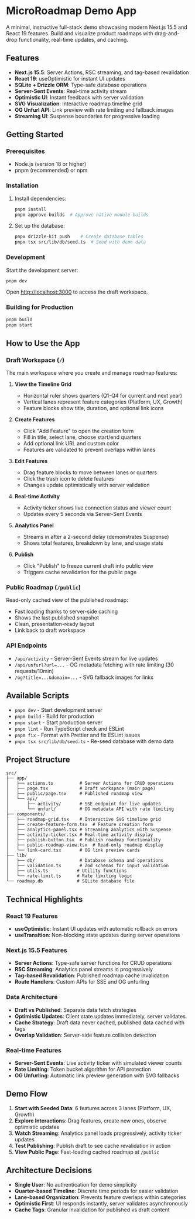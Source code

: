 # MicroRoadmap Demo App

A minimal, instructive full-stack demo showcasing modern Next.js 15.5 and React 19 features. Build
and visualize product roadmaps with drag-and-drop functionality, real-time updates, and caching.

## Features

- **Next.js 15.5**: Server Actions, RSC streaming, and tag-based revalidation
- **React 19**: useOptimistic for instant UI updates
- **SQLite + Drizzle ORM**: Type-safe database operations
- **Server-Sent Events**: Real-time activity stream
- **Optimistic UI**: Instant feedback with server validation
- **SVG Visualization**: Interactive roadmap timeline grid
- **OG Unfurl API**: Link preview with rate limiting and fallback images
- **Streaming UI**: Suspense boundaries for progressive loading

## Getting Started

### Prerequisites

- Node.js (version 18 or higher)
- pnpm (recommended) or npm

### Installation

1. Install dependencies:

   ```bash
   pnpm install
   pnpm approve-builds  # Approve native module builds
   ```

2. Set up the database:

   ```bash
   pnpx drizzle-kit push    # Create database tables
   pnpx tsx src/lib/db/seed.ts  # Seed with demo data
   ```

### Development

Start the development server:

```bash
pnpm dev
```

Open [http://localhost:3000](http://localhost:3000) to access the draft workspace.

### Building for Production

```bash
pnpm build
pnpm start
```

## How to Use the App

### Draft Workspace (`/`)

The main workspace where you create and manage roadmap features:

1. **View the Timeline Grid**
   - Horizontal ruler shows quarters (Q1-Q4 for current and next year)
   - Vertical lanes represent feature categories (Platform, UX, Growth)
   - Feature blocks show title, duration, and optional link icons

2. **Create Features**
   - Click "Add Feature" to open the creation form
   - Fill in title, select lane, choose start/end quarters
   - Add optional link URL and custom color
   - Features are validated to prevent overlaps within lanes

3. **Edit Features**
   - Drag feature blocks to move between lanes or quarters
   - Click the trash icon to delete features
   - Changes update optimistically with server validation

4. **Real-time Activity**
   - Activity ticker shows live connection status and viewer count
   - Updates every 5 seconds via Server-Sent Events

5. **Analytics Panel**
   - Streams in after a 2-second delay (demonstrates Suspense)
   - Shows total features, breakdown by lane, and usage stats

6. **Publish**
   - Click "Publish" to freeze current draft into public view
   - Triggers cache revalidation for the public page

### Public Roadmap (`/public`)

Read-only cached view of the published roadmap:

- Fast loading thanks to server-side caching
- Shows the last published snapshot
- Clean, presentation-ready layout
- Link back to draft workspace

### API Endpoints

- `/api/activity` - Server-Sent Events stream for live updates
- `/api/unfurl?url=...` - OG metadata fetching with rate limiting (30 requests/10min)
- `/og?title=...&domain=...` - SVG fallback images for links

## Available Scripts

- `pnpm dev` - Start development server
- `pnpm build` - Build for production
- `pnpm start` - Start production server
- `pnpm lint` - Run TypeScript check and ESLint
- `pnpm fix` - Format with Prettier and fix ESLint issues
- `pnpx tsx src/lib/db/seed.ts` - Re-seed database with demo data

## Project Structure

```folder-structure
src/
├── app/
│   ├── actions.ts          # Server Actions for CRUD operations
│   ├── page.tsx            # Draft workspace (main page)
│   ├── public/page.tsx     # Published roadmap view
│   └── api/
│       ├── activity/       # SSE endpoint for live updates
│       └── unfurl/         # OG metadata API with rate limiting
├── components/
│   ├── roadmap-grid.tsx    # Interactive SVG timeline grid
│   ├── create-feature-form.tsx  # Feature creation form
│   ├── analytics-panel.tsx # Streaming analytics with Suspense
│   ├── activity-ticker.tsx # Real-time activity display
│   ├── publish-button.tsx  # Publish roadmap functionality
│   ├── public-roadmap-view.tsx  # Read-only roadmap display
│   └── link-card.tsx       # OG link preview cards
├── lib/
│   ├── db/                 # Database schema and operations
│   ├── validation.ts       # Zod schemas for input validation
│   ├── utils.ts           # Utility functions
│   └── rate-limit.ts      # Rate limiting logic
└── roadmap.db             # SQLite database file
```

## Technical Highlights

### React 19 Features

- **useOptimistic**: Instant UI updates with automatic rollback on errors
- **useTransition**: Non-blocking state updates during server operations

### Next.js 15.5 Features

- **Server Actions**: Type-safe server functions for CRUD operations
- **RSC Streaming**: Analytics panel streams in progressively
- **Tag-based Revalidation**: Published roadmap cache invalidation
- **Route Handlers**: Custom APIs for SSE and OG unfurling

### Data Architecture

- **Draft vs Published**: Separate data fetch strategies
- **Optimistic Updates**: Client state updates immediately, server validates
- **Cache Strategy**: Draft data never cached, published data cached with tags
- **Overlap Validation**: Server-side feature collision detection

### Real-time Features

- **Server-Sent Events**: Live activity ticker with simulated viewer counts
- **Rate Limiting**: Token bucket algorithm for API protection
- **OG Unfurling**: Automatic link preview generation with SVG fallbacks

## Demo Flow

1. **Start with Seeded Data**: 6 features across 3 lanes (Platform, UX, Growth)
2. **Explore Interactions**: Drag features, create new ones, observe optimistic updates
3. **Watch Streaming**: Analytics panel loads progressively, activity ticker updates
4. **Test Publishing**: Publish draft to see cache revalidation in action
5. **View Public Page**: Fast-loading cached roadmap at `/public`

## Architecture Decisions

- **Single User**: No authentication for demo simplicity
- **Quarter-based Timeline**: Discrete time periods for easier validation
- **Lane-based Organization**: Prevents feature overlaps within categories
- **Optimistic First**: UI responds instantly, server validates asynchronously
- **Cache Tags**: Granular invalidation for published vs draft content

